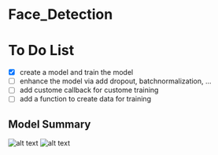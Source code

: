 # Face_Detection

# To Do List

- [x] create a model and train the model 
- [ ] enhance the model via add dropout, batchnormalization, ...
- [ ] add custome callback for custome training
- [ ] add a function to create data for training

## Model Summary
![alt text]([http://url/to/img.png](https://github.com/TLongP/Face_Detection/blob/main/assets/Model.png))
![alt text]([https://github.com/[username]/[reponame]/blob/[branch]/image.jpg](https://github.com/TLongP/Face_Detection/blob/main/assets/Model.png)?raw=true)

